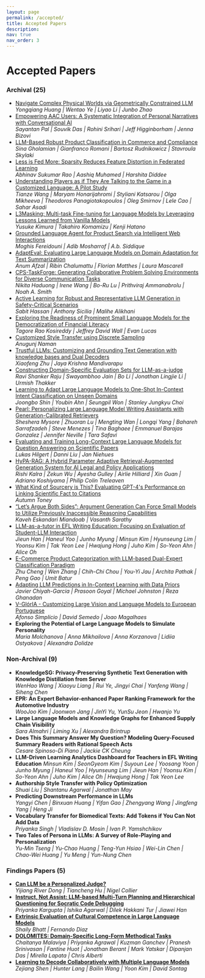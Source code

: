 ```yaml
---
layout: page
permalink: /accepted/
title: Accepted Papers
description:
nav: true
nav_order: 3
---
```


# Accepted Papers


### Archival (25)
- [Navigate Complex Physical Worlds via Geometrically Constrained LLM](https://aclanthology.org/2024.customnlp4u-1.1/)  
*Yongqiang Huang | Wentao Ye | Liyao Li | Junbo Zhao*
- [Empowering AAC Users: A Systematic Integration of Personal Narratives with Conversational AI](https://aclanthology.org/2024.customnlp4u-1.2/)  
*Sayantan Pal | Souvik Das | Rohini Srihari | Jeff Higginborham | Jenna Bizovi*
- [LLM-Based Robust Product Classification in Commerce and Compliance](https://aclanthology.org/2024.customnlp4u-1.3/)  
*Sina Gholamian | Gianfranco Romani | Bartosz Rudnikowicz | Stavroula Skylaki*
- [Less is Fed More: Sparsity Reduces Feature Distortion in Federated Learning](https://aclanthology.org/2024.customnlp4u-1.4/)  
*Abhinav Sukumar Rao | Aashiq Muhamed | Harshita Diddee*
- [Understanding Players as if They Are Talking to the Game in a Customized Language: A Pilot Study](https://aclanthology.org/2024.customnlp4u-1.5/)  
*Tianze Wang | Maryam Honarijahromi | Styliani Katsarou | Olga Mikheeva | Theodoros Panagiotakopoulos | Oleg Smirnov | Lele Cao | Sahar Asadi*
- [L3Masking: Multi-task Fine-tuning for Language Models by Leveraging Lessons Learned from Vanilla Models](https://aclanthology.org/2024.customnlp4u-1.6/)  
*Yusuke Kimura | Takahiro Komamizu | Kenji Hatano*
- [Grounded Language Agent for Product Search via Intelligent Web Interactions](https://aclanthology.org/2024.customnlp4u-1.7/)  
*Moghis Fereidouni | Adib Mosharrof | A.b. Siddique*
- [AdaptEval: Evaluating Large Language Models on Domain Adaptation for Text Summarization](https://aclanthology.org/2024.customnlp4u-1.8/)  
*Anum Afzal | Ribin Chalumattu | Florian Matthes | Laura Mascarell*
- [CPS-TaskForge: Generating Collaborative Problem Solving Environments for Diverse Communication Tasks](https://aclanthology.org/2024.customnlp4u-1.9/)  
*Nikita Haduong | Irene Wang | Bo-Ru Lu | Prithviraj Ammanabrolu | Noah A. Smith*
- [Active Learning for Robust and Representative LLM Generation in Safety-Critical Scenarios](https://aclanthology.org/2024.customnlp4u-1.10/)  
*Sabit Hassan | Anthony Sicilia | Malihe Alikhani*
- [Exploring the Readiness of Prominent Small Language Models for the Democratization of Financial Literacy](https://aclanthology.org/2024.customnlp4u-1.11/)  
*Tagore Rao Kosireddy | Jeffrey David Wall | Evan Lucas*
- [Customized Style Transfer using Discrete Sampling](https://aclanthology.org/2024.customnlp4u-1.12/)  
*Anugunj Naman*
- [Trustful LLMs: Customizing and Grounding Text Generation with knowledge bases and Dual Decoders](https://aclanthology.org/2024.customnlp4u-1.13/)  
*Xiaofeng Zhu | Jaya Krishna Mandivarapu*
- [Constructing Domain-Specific Evaluation Sets for LLM-as-a-judge](https://aclanthology.org/2024.customnlp4u-1.14/)  
*Ravi Shanker Raju | Swayambhoo Jain | Bo Li | Jonathan Lingjie Li | Urmish Thakker*
- [Learning to Adapt Large Language Models to One-Shot In-Context Intent Classification on Unseen Domains](https://aclanthology.org/2024.customnlp4u-1.15/)  
*Joongbo Shin | Youbin Ahn | Seungpil Won | Stanley Jungkyu Choi*
- [Pearl: Personalizing Large Language Model Writing Assistants with Generation-Calibrated Retrievers](https://aclanthology.org/2024.customnlp4u-1.16/)  
*Sheshera Mysore | Zhuoran Lu | Mengting Wan | Longqi Yang | Bahareh Sarrafzadeh | Steve Menezes | Tina Baghaee | Emmanuel Barajas Gonzalez | Jennifer Neville | Tara Safavi*
- [Evaluating and Training Long-Context Large Language Models for Question Answering on Scientific Papers](https://aclanthology.org/2024.customnlp4u-1.17/)  
*Lukas Hilgert | Danni Liu | Jan Niehues*
- [HyPA-RAG: A Hybrid Parameter Adaptive Retrieval-Augmented Generation System for AI Legal and Policy Applications](https://aclanthology.org/2024.customnlp4u-1.18/)  
*Rishi Kalra | Zekun Wu | Ayesha Gulley | Airlie Hilliard | Xin Guan | Adriano Koshiyama | Philip Colin Treleaven*
- [What Kind of Sourcery is This? Evaluating GPT-4's Performance on Linking Scientific Fact to Citations](https://aclanthology.org/2024.customnlp4u-1.19/)  
*Autumn Toney*
- [“Let’s Argue Both Sides”: Argument Generation Can Force Small Models to Utilize Previously Inaccessible Reasoning Capabilities](https://aclanthology.org/2024.customnlp4u-1.20/)  
*Kaveh Eskandari Miandoab | Vasanth Sarathy*
- [LLM-as-a-tutor in EFL Writing Education: Focusing on Evaluation of Student-LLM Interaction](https://aclanthology.org/2024.customnlp4u-1.21/)  
*Jieun Han | Haneul Yoo | Junho Myung | Minsun Kim | Hyunseung Lim | Yoonsu Kim | Tak Yeon Lee | Hwajung Hong | Juho Kim | So-Yeon Ahn | Alice Oh*
- [E-Commerce Product Categorization with LLM-based Dual-Expert Classification Paradigm](https://aclanthology.org/2024.customnlp4u-1.22/)  
*Zhu Cheng | Wen Zhang | Chih-Chi Chou | You-Yi Jau | Archita Pathak | Peng Gao | Umit Batur*
- [Adapting LLM Predictions in In-Context Learning with Data Priors](https://aclanthology.org/2024.customnlp4u-1.23/)  
*Javier Chiyah-Garcia | Prasoon Goyal | Michael Johnston | Reza Ghanadan*
- [V-GlórIA - Customizing Large Vision and Language Models to European Portuguese](https://aclanthology.org/2024.customnlp4u-1.24/)  
*Afonso Simplício | David Semedo | Joao Magalhaes*
- **Exploring the Potential of Large Language Models to Simulate Personality**  
*Maria Molchanova | Anna Mikhailova | Anna Korzanova | Lidiia Ostyakova | Alexandra Dolidze*

### Non-Archival (9)
- **KnowledgeSG: Privacy-Preserving Synthetic Text Generation with Knowledge Distillation from Server**  
*WenHao Wang | Xiaoyu Liang | Rui Ye, Jingyi Chai | Yanfeng Wang | Siheng Chen*
- **EPR: An Expert Behavior-enhanced Paper Ranking Framework for the Automotive Industry**  
*WooJoo Kim | Joonwon Jang | JinYi Yu, YunSu Jeon | Hwanjo Yu*
- **Large Language Models and Knowledge Graphs for Enhanced Supply Chain Visibility**  
*Sara Almahri | Liming Xu | Alexandra Brintrup*
- **Does This Summary Answer My Question? Modeling Query-Focused Summary Readers with Rational Speech Acts**  
*Cesare Spinoso-Di Piano | Jackie CK Cheung*
- **LLM-Driven Learning Analytics Dashboard for Teachers in EFL Writing Education**
*Minsun Kim | SeonGyeom Kim | Suyoun Lee | Yoosang Yoon | Junho Myung | Haneul Yoo | Hyunseung Lim | Jieun Han | Yoonsu Kim | So-Yeon Ahn | Juho Kim | Alice Oh | Hwajung Hong | Tak Yeon Lee*
- **Authorship Style Transfer with Policy Optimization**  
*Shuai Liu | Shantanu Agarwal | Jonathan May*
- **Predicting Downstream Performance in LLMs**  
*Yangyi Chen | Binxuan Huang | Yifan Gao | Zhengyang Wang | Jingfeng Yang | Heng Ji*
- **Vocabulary Transfer for Biomedical Texts: Add Tokens if You Can Not Add Data**  
*Priyanka Singh | Vladislav D. Mosin | Ivan P. Yamshchikov*
- **Two Tales of Persona in LLMs: A Survey of Role-Playing and Personalization**  
*Yu-Min Tseng | Yu-Chao Huang | Teng-Yun Hsiao | Wei-Lin Chen | Chao-Wei Huang | Yu Meng | Yun-Nung Chen*

### Findings Papers (5)
- [**Can LLM be a Personalized Judge?**](https://aclanthology.org/2024.findings-emnlp.592/)  
*Yijiang River Dong | Tiancheng Hu | Nigel Collier*
- [**Instruct, Not Assist: LLM-based Multi-Turn Planning and Hierarchical Questioning for Socratic Code Debugging**](https://aclanthology.org/2024.findings-emnlp.553/)  
*Priyanka Kargupta | Ishika Agarwal | Dilek Hakkani Tur | Jiawei Han*
- [**Extrinsic Evaluation of Cultural Competence in Large Language Models**](https://aclanthology.org/2024.findings-emnlp.942/)  
*Shaily Bhatt | Fernando Diaz*
- [**DOLOMITES: Domain-Specific Long-Form Methodical Tasks**](https://arxiv.org/abs/2405.05938)  
*Chaitanya Malaviya | Priyanka Agrawal | Kuzman Ganchev | Pranesh Srinivasan | Fantine Huot | Jonathan Berant | Mark Yatskar | Dipanjan Das | Mirella Lapata | Chris Alberti*
- [**Learning to Decode Collaboratively with Multiple Language Models**](https://aclanthology.org/2024.acl-long.701/)  
*Zejiang Shen | Hunter Lang | Bailin Wang | Yoon Kim | David Sontag* 